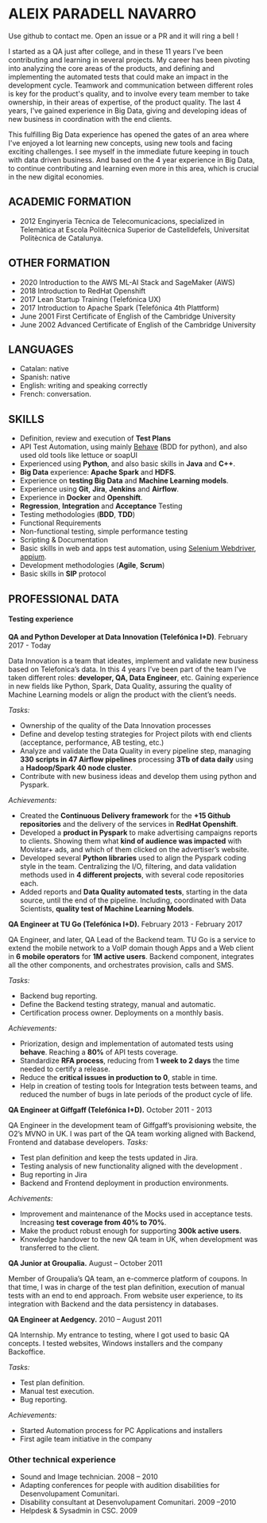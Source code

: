 # ALEIX PARADELL NAVARRO

Use github to contact me. Open an issue or a PR and it will ring a bell !

I started as a QA just after college, and in these 11 years I've been contributing and learning in several projects. My career has been pivoting into analyzing the core areas of the products, and defining and implementing the automated tests that could make an impact in the development cycle. Teamwork and communication between different roles is key for the product's quality, and to involve every team member to take ownership, in their areas of expertise, of the product quality. The last 4 years, I've gained experience in Big Data, giving and developing ideas of new business in coordination with the end clients. 

This fulfilling Big Data experience has opened the gates of an area where I've enjoyed a lot learning new concepts, using new tools and facing exciting challenges. I see myself in the immediate future keeping in touch with data driven business. And based on the 4 year experience in Big Data, to continue contributing and learning even more in this area, which is crucial in the new digital economies.

## ACADEMIC FORMATION
 * 2012	Enginyeria Tècnica de Telecomunicacions, specialized in Telemàtica at Escola Politècnica Superior de Castelldefels,  Universitat Politècnica de Catalunya.

## OTHER FORMATION
 * 2020	Introduction to the AWS ML-AI Stack and SageMaker (AWS)
 * 2018	Introduction to RedHat Openshift
 * 2017	Lean Startup Training (Telefónica UX)
 * 2017	Introduction to Apache Spark (Telefónica 4th Plattform)
 * June 2001	First Certificate of English of the Cambridge University
 * June 2002	Advanced Certificate of English of the Cambridge University


## LANGUAGES 

* Catalan: 	native
* Spanish: 	native
* English: 	writing and speaking correctly
* French:	conversation.

## SKILLS
 
 * Definition, review and execution of **Test Plans**
 * API Test Automation, using mainly [Behave](https://github.com/beahve) (BDD for python), and also used old tools like lettuce or soapUI
 * Experienced using **Python**, and also basic skills in **Java** and **C++**.
 * **Big Data** experience: **Apache Spark** and **HDFS**.
 * Experience on **testing Big Data** and **Machine Learning models**.
 * Experience using **Git**, **Jira**, **Jenkins** and **Airflow**.
 * Experience in **Docker** and **Openshift**. 
 * **Regression**, **Integration** and **Acceptance** Testing
 * Testing methodologies (**BDD**, **TDD**)
 * Functional Requirements
 * Non-functional testing, simple performance testing
 * Scripting & Documentation 
 * Basic skills in web and apps test automation, using [Selenium Webdriver](http://www.seleniumhq.org/projects/webdriver/), [appium](https://github.com/appium).
 * Development methodologies (**Agile**, **Scrum**) 
 * Basic skills in **SIP** protocol
 
## PROFESSIONAL DATA

#### Testing experience

**QA and Python Developer at Data Innovation (Telefónica I+D)**. February 2017 - Today 

Data Innovation is a team that ideates, implement and validate new business based on Telefonica’s data. In this 4 years I’ve been part of the team I’ve taken different roles: **developer, QA, Data Engineer**, etc. Gaining experience in new fields like Python, Spark, Data Quality, assuring the quality of Machine Learning models or align the product with the client’s needs.

*Tasks:*
 * Ownership of the quality of the Data Innovation processes
 * Define and develop testing strategies for Project pilots with end clients (acceptance, performance, AB testing, etc.)
 * Analyze and validate the Data Quality in every pipeline step, managing **330 scripts in 47 Airflow pipelines** processing **3Tb of data daily** using a **Hadoop/Spark 40 node cluster**.
 * Contribute with new business ideas and develop them using python and Pyspark.

 
*Achievements:*
 * Created the **Continuous Delivery framework** for the **+15 Github repositories** and the delivery of the services in **RedHat Openshift**.
 * Developed a **product in Pyspark** to make advertising campaigns reports to clients. Showing them what **kind of audience was impacted** with Movistar+ ads, and which of them clicked on the advertiser’s website.
 * Developed several **Python libraries** used to align the Pyspark coding style in the team. Centralizing the I/O, filtering, and data validation methods used in **4 different projects**, with several code repositories each.
 * Added reports and **Data Quality automated tests**, starting in the data source, until the end of the pipeline. Including, coordinated with Data Scientists, **quality test of Machine Learning Models**.



**QA Engineer at TU Go (Telefónica I+D).** February 2013 - February 2017

QA Engineer, and later, QA Lead of the Backend team. TU Go is a service to extend the mobile network to a VoIP domain though Apps and a Web client in **6 mobile operators** for **1M active users**. Backend component, integrates all the other components, and orchestrates provision, calls and SMS.

*Tasks:*
 * Backend bug reporting.
 * Define the Backend testing strategy, manual and automatic.
 * Certification process owner. Deployments on a monthly basis.


*Achievements:*
 * Priorization, design and implementation of automated tests using **behave**. Reaching a **80%** of API tests coverage.
 * Standardize **RFA process**, reducing from **1 week to 2 days** the time needed to certify a release.
 * Reduce the **critical issues in production to 0**, stable in time.
 * Help in creation of testing tools for Integration tests between teams, and reduced the number of bugs in late periods of the product cycle of life.



**QA Engineer at Giffgaff (Telefónica I+D).** October 2011 - 2013	

QA Engineer in the development team of Giffgaff’s provisioning website, the O2’s MVNO in UK. I was part of the QA team working aligned with Backend, Frontend and database developers. 
*Tasks:*
 * Test plan definition and keep the tests updated in Jira.
 * Testing analysis of new functionality aligned with the development .
 * Bug reporting in Jira
 * Backend and Frontend deployment in production environments.

*Achivements:*
 * Improvement and maintenance of the Mocks used in acceptance tests. Increasing **test coverage from 40% to  70%**.
 * Make the product robust enough for supporting **300k active users**. 
 * Knowledge handover to the new QA team in UK, when development was transferred to the client.

**QA Junior at Groupalia.** August – October 2011	

Member of Groupalia’s QA team, an e-commerce platform of coupons. In that time, I was in charge of the test plan definition, execution of manual tests with an end to end approach. From website user experience, to its integration with Backend and the data persistency in databases. 

**QA Engineer at Aedgency.** 2010 – August 2011	

QA Internship. My entrance to testing, where I got used to basic QA concepts. I tested websites, Windows installers and the company Backoffice.

*Tasks:*
 * Test plan definition.
 * Manual test execution.
 * Bug reporting.

*Achievements:*
 * Started Automation process for PC Applications and installers
 * First agile team initiative in the company

### Other technical experience

 * Sound and Image technician. 2008 – 2010
 * Adapting conferences for people with audition disabilities for Desenvolupament Comunitari.
 * Disability consultant at Desenvolupament Comunitari. 2009 –2010
 * Helpdesk & Sysadmin in CSC. 2009		

